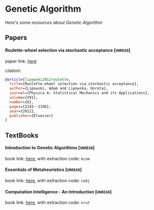 # Genetic Algorithm
*Here's some resources about Genetic Algorithm*


## Papers

#### Roulette-wheel selection via stochastic acceptance [`UNREAD`]

paper link: [here](https://arxiv.org/pdf/1109.3627)

citation: 
```bibtex
@article{lipowski2012roulette,
  title={Roulette-wheel selection via stochastic acceptance},
  author={Lipowski, Adam and Lipowska, Dorota},
  journal={Physica A: Statistical Mechanics and its Applications},
  volume={391},
  number={6},
  pages={2193--2196},
  year={2012},
  publisher={Elsevier}
}
```


## TextBooks

#### Introduction to Genetic Algorithms [`UNREAD`]

book link: [here](https://pan.baidu.com/s/1-5rfd2c2-9zjbJVVAMnaJQ), with extraction code: `kcnm`


#### Essentials of Metaheuristics [`UNREAD`]
book link: [here](https://pan.baidu.com/s/1TU86xXOwPgG8nE98I_uudA), with extraction code: `ce8j`


#### Computation Intelligence - An Introduction [`UNREAD`]
book link: [here](https://pan.baidu.com/s/17RO6yhrR9HHg2qKBplEIOA), with extraction code: `nru7`